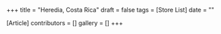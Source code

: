 +++
title = "Heredia, Costa Rica"
draft = false
tags = [Store List]
date = ""

[Article]
contributors = []
gallery = []
+++